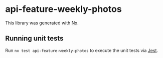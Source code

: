 # api-feature-weekly-photos

This library was generated with [Nx](https://nx.dev).

## Running unit tests

Run `nx test api-feature-weekly-photos` to execute the unit tests via [Jest](https://jestjs.io).
